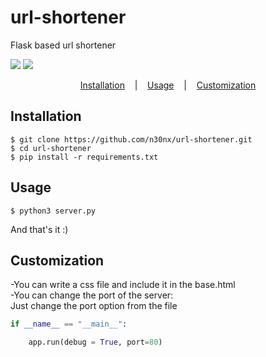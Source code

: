 # url-shortener
Flask based url shortener

<p align="left" style="vertical-align: top;">
  <a target="_blank" href="https://www.python.org/downloads/" title="Written in"><img src="https://img.shields.io/badge/python->=_3.9.5-royalblue.svg"></a>
  <a target="_blank" href=https://www.gnu.org/licenses/old-licenses/gpl-2.0.en.html title="GPL V2 License"><img src="https://img.shields.io/badge/License-GPL%20v2-blue.svg"></a>
</p>

<p align="center">
  <a href="#installation">Installation</a>
  &nbsp;&nbsp;&nbsp;|&nbsp;&nbsp;&nbsp;
  <a href="#usage">Usage</a>
  &nbsp;&nbsp;&nbsp;|&nbsp;&nbsp;&nbsp;
  <a href="#customization">Customization</a>
</p>

## Installation

```console
$ git clone https://github.com/n30nx/url-shortener.git
$ cd url-shortener
$ pip install -r requirements.txt
```

## Usage

```console
$ python3 server.py
```
And that's it :)

## Customization

-You can write a css file and include it in the base.html \
-You can change the port of the server: \
Just change the port option from the file
```python
if __name__ == "__main__":

    app.run(debug = True, port=80)
```
